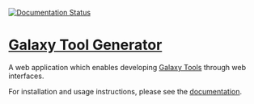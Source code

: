 [![Documentation Status](https://readthedocs.org/projects/galaxy-tool-generator/badge/?version=latest)](https://galaxy-tool-generator.readthedocs.io/en/latest/?badge=latest)


# [Galaxy Tool Generator](https://galaxy-tool-generator.readthedocs.io/en/latest/)

A web application which enables developing [Galaxy Tools](https://galaxyproject.org/tools/) through web interfaces.

For installation and usage instructions, please see the [documentation](https://galaxy-tool-generator.readthedocs.io/en/latest/).
